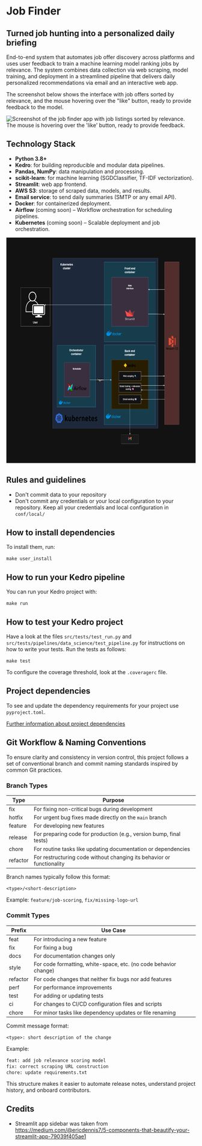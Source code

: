 # Job Finder

## Turned job hunting into a personalized daily briefing

End-to-end system that automates job offer discovery across platforms and uses user feedback to train a machine learning model ranking jobs by relevance. 
The system combines data collection via web scraping, model training, and deployment in a streamlined pipeline that delivers daily personalized recommendations via email and an interactive web app.

The screenshot below shows the interface with job offers sorted by relevance, 
and the mouse hovering over the "like" button, ready to provide feedback to the model.

![Screenshot of the job finder app with job listings sorted by relevance. The mouse is hovering over the 'like' button, ready to provide feedback.](https://github.com/user-attachments/assets/c1b122b6-6656-4089-8b0e-8e333a92ee2e)


## Technology Stack

- **Python 3.8+**
- **Kedro**: for building reproducible and modular data pipelines.
- **Pandas, NumPy**: data manipulation and processing.
- **scikit-learn**: for machine learning (SGDClassifier, TF-IDF vectorization).
- **Streamlit**: web app frontend.
- **AWS S3**: storage of scraped data, models, and results.
- **Email service**: to send daily summaries (SMTP or any email API).
- **Docker**: for containerized deployment.
- **Airflow** (coming soon) – Workflow orchestration for scheduling pipelines.
- **Kubernetes** (coming soon) – Scalable deployment and job orchestration.

<div align="center">
  <img src="docs/source/architecture.png" alt="Architecture Diagram" height="600"/>
</div>


## Rules and guidelines

* Don't commit data to your repository
* Don't commit any credentials or your local configuration to your repository. Keep all your credentials and local configuration in `conf/local/`

## How to install dependencies

To install them, run:

```
make user_install
```

## How to run your Kedro pipeline

You can run your Kedro project with:

```
make run
```

## How to test your Kedro project

Have a look at the files `src/tests/test_run.py` and `src/tests/pipelines/data_science/test_pipeline.py` for instructions on how to write your tests. Run the tests as follows:

```
make test
```

To configure the coverage threshold, look at the `.coveragerc` file.

## Project dependencies

To see and update the dependency requirements for your project use `pyproject.toml`.

[Further information about project dependencies](https://docs.kedro.org/en/stable/kedro_project_setup/dependencies.html#project-specific-dependencies)


## Git Workflow & Naming Conventions

To ensure clarity and consistency in version control, this project follows a set of conventional branch and commit naming standards inspired by common Git practices.

### Branch Types

| Type      | Purpose                                                                 |
|-----------|-------------------------------------------------------------------------|
| fix       | For fixing non-critical bugs during development                         |
| hotfix    | For urgent bug fixes made directly on the `main` branch                 |
| feature   | For developing new features                                             |
| release   | For preparing code for production (e.g., version bump, final tests)     |
| chore     | For routine tasks like updating documentation or dependencies           |
| refactor  | For restructuring code without changing its behavior or functionality   |

Branch names typically follow this format:

```
<type>/<short-description>
```

Example: `feature/job-scoring`, `fix/missing-logo-url`

### Commit Types


| Prefix     | Use Case                                                       |
|------------|----------------------------------------------------------------|
| feat       | For introducing a new feature                                  |
| fix        | For fixing a bug                                               |
| docs       | For documentation changes only                                 |
| style      | For code formatting, white-space, etc. (no code behavior change)|
| refactor   | For code changes that neither fix bugs nor add features        |
| perf       | For performance improvements                                   |
| test       | For adding or updating tests                                   |
| ci         | For changes to CI/CD configuration files and scripts           |
| chore      | For minor tasks like dependency updates or file renaming       |

Commit message format:

```
<type>: short description of the change
```

Example:

```
feat: add job relevance scoring model
fix: correct scraping URL construction
chore: update requirements.txt
```

This structure makes it easier to automate release notes, understand project history, and onboard contributors.

## Credits

- Streamlit app sidebar was taken from https://medium.com/@ericdennis7/5-components-that-beautify-your-streamlit-app-79039f405ae1


